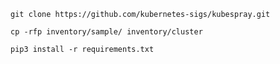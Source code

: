 ```
git clone https://github.com/kubernetes-sigs/kubespray.git
```
```
cp -rfp inventory/sample/ inventory/cluster
```
```
pip3 install -r requirements.txt
```
